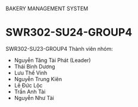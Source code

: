 BAKERY MANAGEMENT SYSTEM
# SWR302-SU24-GROUP4
SWR302-SU23-GROUP4
Thành viên nhóm:
- Nguyễn Tăng Tài Phát (Leader)
- Thái Bình Dương
- Lưu Thế Vinh
- Nguyễn Trung Kiên
- Lê Đức Lộc
- Trần Anh Tài
- Nguyễn Như Tài
